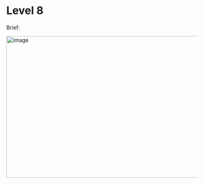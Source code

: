 # Level 8

Brief:

<img width="982" height="372" alt="image" src="https://github.com/user-attachments/assets/462a6abd-c91e-48ca-82b0-524e33a531c1" />

